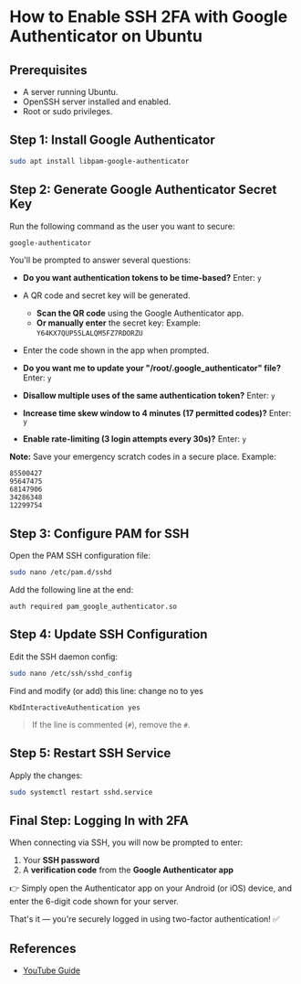 # How to Enable SSH 2FA with Google Authenticator on Ubuntu

## Prerequisites

- A server running Ubuntu.
- OpenSSH server installed and enabled.
- Root or sudo privileges.

## Step 1: Install Google Authenticator

```sh
sudo apt install libpam-google-authenticator
```

## Step 2: Generate Google Authenticator Secret Key

Run the following command as the user you want to secure:

```sh
google-authenticator
```

You'll be prompted to answer several questions:

- **Do you want authentication tokens to be time-based?**
  Enter: `y`

- A QR code and secret key will be generated.

  - **Scan the QR code** using the Google Authenticator app.
  - **Or manually enter** the secret key:
    Example: `Y64KX7QUP55LALQM5FZ7RDORZU`

- Enter the code shown in the app when prompted.

- **Do you want me to update your "/root/.google_authenticator" file?**
  Enter: `y`

- **Disallow multiple uses of the same authentication token?**
  Enter: `y`

- **Increase time skew window to 4 minutes (17 permitted codes)?**
  Enter: `y`

- **Enable rate-limiting (3 login attempts every 30s)?**
  Enter: `y`

**Note:** Save your emergency scratch codes in a secure place. Example:

```
85500427
95647475
68147906
34286348
12299754
```

## Step 3: Configure PAM for SSH

Open the PAM SSH configuration file:

```sh
sudo nano /etc/pam.d/sshd
```

Add the following line at the end:

```
auth required pam_google_authenticator.so
```

## Step 4: Update SSH Configuration

Edit the SSH daemon config:

```sh
sudo nano /etc/ssh/sshd_config
```

Find and modify (or add) this line:
change no to yes

```
KbdInteractiveAuthentication yes
```

> If the line is commented (`#`), remove the `#`.

## Step 5: Restart SSH Service

Apply the changes:

```sh
sudo systemctl restart sshd.service
```

## Final Step: Logging In with 2FA

When connecting via SSH, you will now be prompted to enter:

1. Your **SSH password**
2. A **verification code** from the **Google Authenticator app**

👉 Simply open the Authenticator app on your Android (or iOS) device, and enter the 6-digit code shown for your server.

That's it — you're securely logged in using two-factor authentication! ✅

## References

- [YouTube Guide](https://youtu.be/8zPR-maW-9I?si=donplIafBY02Dpod)
